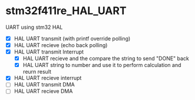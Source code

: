 # stm32f411re_HAL_UART
UART using stm32 HAL 

- [X] HAL UART transmit (with printf override polling)
- [X] HAL UART recieve (echo back polling)
- [X] HAL UART transmit Interrupt
  - [X] HAL UART recieve and the compare the string to send "DONE" back
  - [X] HAL UART string to number and use it to perform calculation and reurn result

- [X] HAL UART recieve interrupt
- [ ] HAL UART transmit DMA
- [ ] HAL UART recieve DMA
